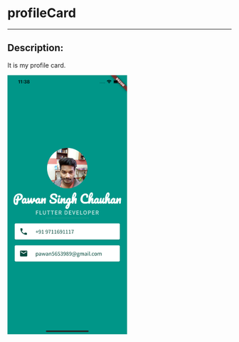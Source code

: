 <h1>profileCard</h1>
<hr>
<h2>Description:</h2>
<p>It is my profile card.</p>
<img src="images/demo.png" height=583px;>
